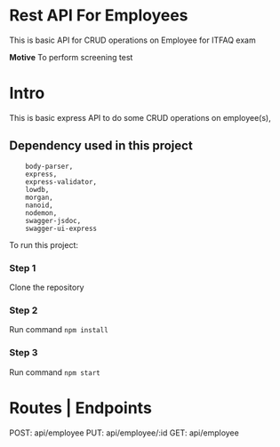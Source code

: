 # Rest API For Employees

This is basic API for CRUD operations on Employee for ITFAQ exam

**Motive**
To perform screening test

# Intro

This is basic express API to do some CRUD operations on employee(s),

## Dependency used in this project

```
    body-parser,
    express,
    express-validator,
    lowdb,
    morgan,
    nanoid,
    nodemon,
    swagger-jsdoc,
    swagger-ui-express
```

To run this project:

### Step 1

Clone the repository

### Step 2

Run command `npm install`

### Step 3

Run command `npm start`

# Routes | Endpoints

POST: api/employee
PUT: api/employee/:id
GET: api/employee
